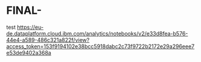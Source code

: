 # FINAL-
 test
https://eu-de.dataplatform.cloud.ibm.com/analytics/notebooks/v2/e33d8fea-b576-44e4-a589-486c321a822f/view?access_token=153f9194102e38bcc5918dabc2c73f9722b2172e29a296eee7e53de9402a368a
